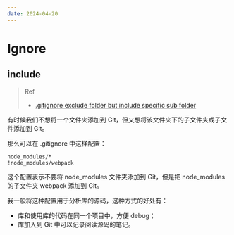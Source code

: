 ```yaml
---
date: 2024-04-20
---
```


# Ignore

## include

> Ref
> - [.gitignore exclude folder but include specific sub folder](https://stackoverflow.com/q/5533050/9863318)

有时候我们不想将一个文件夹添加到 Git，但又想将该文件夹下的子文件夹或子文件添加到 Git。

那么可以在 .gitignore 中这样配置：

```.gitignore
node_modules/*
!node_modules/webpack
```

这个配置表示不要将 node_modules 文件夹添加到 Git，但是把 node_modules 的子文件夹 webpack 添加到 Git。

我一般将这种配置用于分析库的源码，这种方式的好处有：
- 库和使用库的代码在同一个项目中，方便 debug；
- 库加入到 Git 中可以记录阅读源码的笔记。
